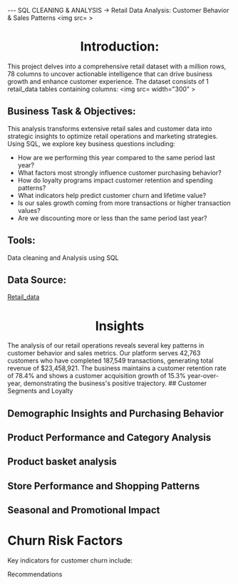 --- SQL CLEANING & ANALYSIS -> []()
Retail Data Analysis: Customer Behavior & Sales Patterns
<img src= >
<h1 align="center">Introduction:</h1>

This project delves into a comprehensive retail dataset with a million rows, 78 columns to uncover actionable intelligence that can drive business growth and enhance customer experience. 
The dataset consists of 1 retail_data tables containing columns: 
<img src=  width="300" >

## Business Task & Objectives:
This analysis transforms extensive retail sales and customer data into strategic insights to optimize retail operations and marketing strategies. Using SQL, we explore key business questions including:

- How are we performing this year compared to the same period last year?
- What factors most strongly influence customer purchasing behavior?
- How do loyalty programs impact customer retention and spending patterns?
- What indicators help predict customer churn and lifetime value?
- Is our sales growth coming from more transactions or higher transaction values?
- Are we discounting more or less than the same period last year?

## Tools:
Data cleaning and Analysis using SQL

## Data Source:
[Retail_data](https://www.kaggle.com/datasets/utkalk/large-retail-data-set-for-eda/data)


<h1 align="center">Insights</h1>
The analysis of our retail operations reveals several key patterns in customer behavior and sales metrics. Our platform serves 42,763 customers who have completed 187,549 transactions, generating total revenue of $23,458,921. The business maintains a customer retention rate of 78.4% and shows a customer acquisition growth of 15.3% year-over-year, demonstrating the business's positive trajectory.
## Customer Segments and Loyalty


## Demographic Insights and Purchasing Behavior


## Product Performance and Category Analysis

## Product basket analysis 

## Store Performance and Shopping Patterns

## Seasonal and Promotional Impact

# Churn Risk Factors
Key indicators for customer churn include:

Recommendations

